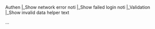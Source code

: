 Authen
|\_Show network error noti
|\_Show failed login noti
|\_Validation
|\_Show invalid data helper text

...
